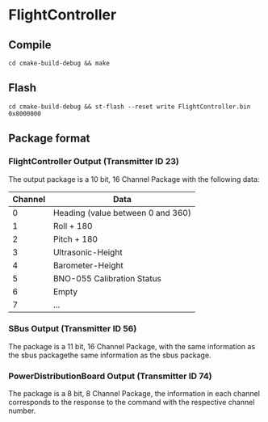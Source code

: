 # FlightController
## Compile
```
cd cmake-build-debug && make
```
## Flash
```
cd cmake-build-debug && st-flash --reset write FlightController.bin 0x8000000
```

## Package format
### FlightController Output (Transmitter ID 23)
The output package is a 10 bit, 16 Channel Package with the following data:

| Channel | Data |
| --- | --- |
| 0 | Heading (value between 0 and 360) |
| 1 | Roll + 180 |
| 2 | Pitch + 180 |
| 3 | Ultrasonic-Height |
| 4 | Barometer-Height |
| 5 | BNO-055 Calibration Status |
| 6 | Empty |
| 7 | ... |

### SBus Output (Transmitter ID 56)
The package is a 11 bit, 16 Channel Package, with the same information as the sbus packagethe same information as the sbus package.

### PowerDistributionBoard Output (Transmitter ID 74)
The package is a 8 bit, 8 Channel Package, the information in each channel corresponds to the response
to the command with the respective channel number.